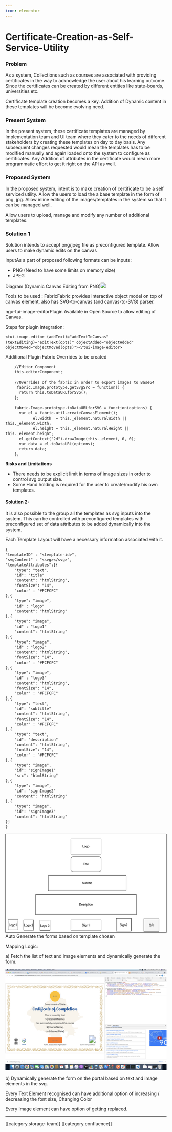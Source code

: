 ```yaml
---
icon: elementor
---
```


# Certificate-Creation-as-Self-Service-Utility

### Problem

As a system, Collections such as courses are associated with providing certificates in the way to acknowledge the user about his learning outcome. Since the certificates can be created by different entities like state-boards, universities etc.

Certificate template creation becomes a key. Addition of Dynamic content in these templates will be become evolving need.

### Present System

In the present system, these certificate templates are managed by Implementation team and UI team where they cater to the needs of different stakeholders by creating these templates on day to day basis. Any subsequent changes requested would mean the templates has to be modified manually and again loaded onto the system to configure as certificates. Any Addition of attributes in the certificate would mean more programmatic effort to get it right on the API as well.

### Proposed System

In the proposed system, intent is to make creation of certificate to be a self serviced utility. Allow the users to load the a base template in the form of png, jpg. Allow inline editing of the images/templates in the system so that it can be managed well.

Allow users to upload, manage and modify any number of additional templates.

### Solution 1

Solution intends to accept png/jpeg file as preconfigured template. Allow users to make dynamic edits on the canvas

InputAs a part of proposed following formats can be inputs :

* PNG (Need to have some limits on memory size)
* JPEG

Diagram (Dynamic Canvas Editing from PNG)![](<../../../../.gitbook/assets/PNG\_to\_SVG (1).png>)

Tools to be used : FabricFabric provides interactive object model on top of canvas element, also has SVG-to-canvas (and canvas-to-SVG) parser.

ngx-tui-image-editorPlugin Available in Open Source to allow editing of Canvas.

Steps for plugin integration:

```
<tui-image-editor (addText)="addTextToCanvas" (textEditing)="editText(opts)" objectAdded="objectAdded" objectMoved="objectMoved(opts)"></tui-image-editor>
```

Additional Plugin Fabric Overrides to be created

```
    //Editor Component
    this.editorComponent;
    
    //Overrides of the fabric in order to export images to Base64
     fabric.Image.prototype.getSvgSrc = function() {
      return this.toDataURLforSVG();
    };
    
    fabric.Image.prototype.toDataURLforSVG = function(options) {
      var el = fabric.util.createCanvasElement();
            el.width  = this._element.naturalWidth || this._element.width;
            el.height = this._element.naturalHeight || this._element.height;
      el.getContext("2d").drawImage(this._element, 0, 0);
      var data = el.toDataURL(options);
      return data;
    };
```

**Risks and Limitations**

* There needs to be explicit limit in terms of image sizes in order to control svg output size.
* Some Hand holding is required for the user to create/modify his own templates.

#### Solution 2:

It is also possible to the group all the templates as svg inputs into the system. This can be controlled with preconfigured templates with preconfigured set of data attributes to be added dynamically into the system.

Each Template Layout will have a necessary information associated with it.

```
{
"templateID" : "<template-id>",
"svgContent" : "<svg></svg>",
"templateAttributes":[{
    "type": "text",
    "id": "title"
    "content": "htmlString",
    "fontSize": "14",
    "color" : "#FCFCFC"
},{
    "type": "image",
    "id" : "logo"
    "content": "htmlString"
},{
    "type": "image",
    "id" : "logo1"
    "content": "htmlString"
},{
    "type": "image",
    "id" : "logo2"
    "content": "htmlString",
    "fontSize": "14",
    "color" : "#FCFCFC"
},{
    "type": "image",
    "id" : "logo3"
    "content": "htmlString",
    "fontSize": "14",
    "color" : "#FCFCFC"
},{
    "type": "text",
    "id": "subtitle"
    "content": "htmlString",
    "fontSize": "14",
    "color" : "#FCFCFC"
},{
    "type": "text",
    "id": "description"
    "content": "htmlString",
    "fontSize": "14",
    "color" : "#FCFCFC"
},{
    "type": "image",
    "id": "signImage1"
    "src": "htmlString"
},{
    "type": "image",
    "id": "signImage2"
    "content": "htmlString"
},{
    "type": "image",
    "id": "signImage3"
    "content": "htmlString"
}]
}
```

![](<../../../../.gitbook/assets/image-20210601-114027 (1).png>)Auto Generate the forms based on template chosen

Mapping Logic:

a) Fetch the list of text and image elements and dynamically generate the form.

![](<../../../../.gitbook/assets/image-20210601-120128 (1).png>)

b) Dynamically generate the form on the portal based on text and image elements in the svg.

Every Text Element recognised can have additional option of increasing / decreasing the font size, Changing Color

Every Image element can have option of getting replaced.

***

\[\[category.storage-team]] \[\[category.confluence]]
